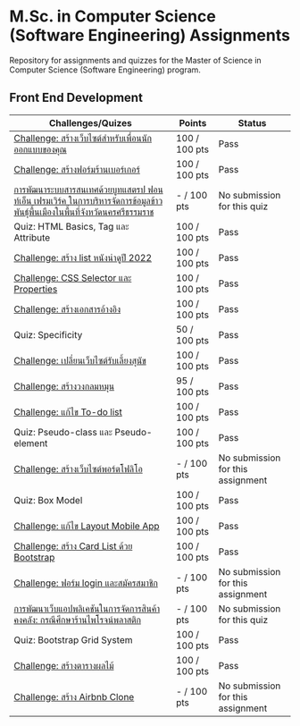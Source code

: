 ﻿# M.Sc. in Computer Science (Software Engineering) Assignments
Repository for assignments and quizzes for the Master of Science in Computer Science (Software Engineering) program.

## Front End Development
| Challenges/Quizes                                                                                 | Points       | Status                                  |
|-----------------------------------------------------------------------------------------------------------|--------------|-----------------------------------------|
| [Challenge: สร้างเว็บไซต์สำหรับเพื่อนนักออกแบบของคุณ](https://github.com/matpakke/MSc-CS-Software-Engineering-Assignments/blob/main/Front%20End%20Development/challenge-1.html)                                                   | 100 / 100 pts  | Pass       |
| [Challenge: สร้างฟอร์มร้านเบอร์เกอร์](https://github.com/matpakke/MSc-CS-Software-Engineering-Assignments/blob/main/Front%20End%20Development/challenge-3.html)                                                                     | 100 / 100 pts  | Pass       |
| [การพัฒนาระบบสารสนเทศด้วยบูทแสตรป ฟอนท์เอ็น เฟรมเวิร์ค ในการบริหารจัดการข้อมูลข้าวพันธุ์พื้นเมืองในพื้นที่จังหวัดนครศรีธรรมราช](https://github.com/matpakke/MSc-CS-Software-Engineering-Assignments/blob/main/Front%20End%20Development/challenge-15.html) | - / 100 pts  | No submission for this quiz             |
| Quiz: HTML Basics, Tag และ Attribute                                                                      | 100 / 100 pts  | Pass             |
| [Challenge: สร้าง list หนังน่าดูปี 2022](https://github.com/matpakke/MSc-CS-Software-Engineering-Assignments/blob/main/Front%20End%20Development/challenge-4.html)                                                                   | 100 / 100 pts  | Pass       |
| [Challenge: CSS Selector และ Properties](https://github.com/matpakke/MSc-CS-Software-Engineering-Assignments/blob/main/Front%20End%20Development/challenge-5.html)                                                                    | 100 / 100 pts  | Pass       |
| [Challenge: สร้างเอกสารอ้างอิง](https://github.com/matpakke/MSc-CS-Software-Engineering-Assignments/blob/main/Front%20End%20Development/challenge-6.html)                                                                            | 100 / 100 pts  | Pass             |
| Quiz: Specificity                                                                                         | 50 / 100 pts  | Pass             |
| [Challenge: เปลี่ยนเว็บไซต์รับเลี้ยงสุนัข](https://github.com/matpakke/MSc-CS-Software-Engineering-Assignments/blob/main/Front%20End%20Development/challenge-7.html)                                                                | 100 / 100 pts  | Pass       |
| [Challenge: สร้างวงกลมหมุน](https://github.com/matpakke/MSc-CS-Software-Engineering-Assignments/blob/main/Front%20End%20Development/challenge-8.html)                                                                               | 95 / 100 pts  | Pass       |
| [Challenge: แก้ไข To-do list](https://github.com/matpakke/MSc-CS-Software-Engineering-Assignments/blob/main/Front%20End%20Development/challenge-9.html)                                                                              | 100 / 100 pts  | Pass             |
| Quiz: Pseudo-class และ Pseudo-element                                                                     | 100 / 100 pts  | Pass             |
| [Challenge: สร้างเว็บไซต์พอร์ตโฟลิโอ](https://github.com/matpakke/MSc-CS-Software-Engineering-Assignments/blob/main/Front%20End%20Development/challenge-14.html)                                                                      | - / 100 pts  | No submission for this assignment       |
| Quiz: Box Model                                                                                           | 100 / 100 pts| Pass           |
| [Challenge: แก้ไข Layout Mobile App](https://github.com/matpakke/MSc-CS-Software-Engineering-Assignments/blob/main/Front%20End%20Development/challenge-10.html)                                                                       | 100 / 100 pts  | Pass       |
| [Challenge: สร้าง Card List ด้วย Bootstrap](https://github.com/matpakke/MSc-CS-Software-Engineering-Assignments/blob/main/Front%20End%20Development/challenge-11.html)                                                                | 100 / 100 pts  | Pass       |
| [Challenge: ฟอร์ม login และสมัครสมาชิก](https://github.com/matpakke/MSc-CS-Software-Engineering-Assignments/blob/main/Front%20End%20Development/challenge-12.html)                                                                    | - / 100 pts  | No submission for this assignment       |
| [การพัฒนาเว็บแอปพลิเคชันในการจัดการสินค้าคงคลัง: กรณีศึกษาร้านไพโรจน์พลาสติก](https://github.com/matpakke/MSc-CS-Software-Engineering-Assignments/blob/main/Front%20End%20Development/challenge-16.html)                         | - / 100 pts  | No submission for this quiz             |
| Quiz: Bootstrap Grid System                                                                               | 100 / 100 pts| Pass           |
| [Challenge: สร้างตารางผลไม้](https://github.com/matpakke/MSc-CS-Software-Engineering-Assignments/blob/main/Front%20End%20Development/challenge-2.html)                                                                               | 100 / 100 pts  | Pass       |
| [Challenge: สร้าง Airbnb Clone](https://github.com/matpakke/MSc-CS-Software-Engineering-Assignments/blob/main/Front%20End%20Development/challenge-13.html)                                                                             | - / 100 pts  | No submission for this assignment       |




















